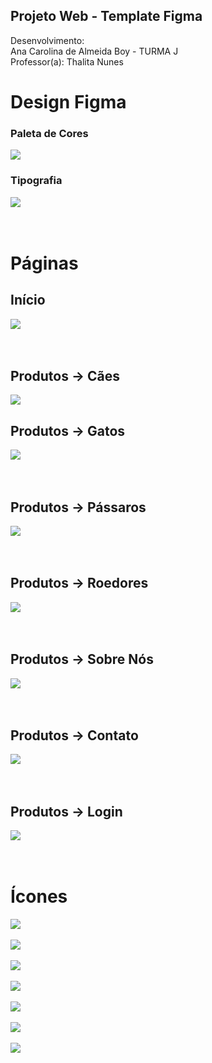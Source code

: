 ## Projeto Web - Template Figma

Desenvolvimento:<br>
Ana Carolina de Almeida Boy - TURMA J
<br>Professor(a): Thalita Nunes



# Design Figma
### Paleta de Cores


<img src="imagens/cores.png">

### Tipografia
<img src="fontes.png">
<br><br><br>



# Páginas
<h2> Início</h2>
<img src="imagens/inicio.png">
<br><br><br>

<h2> Produtos -> Cães</h2>
<img src="imagens/caes.png">

<h2> Produtos -> Gatos</h2>
<img src="imagens/gatos.png">
<br><br><br>

<h2> Produtos -> Pássaros</h2>
<img src="imagens/passaros.png">
<br><br><br>

<h2> Produtos -> Roedores</h2>
<img src="imagens/roedores.png">
<br><br><br>

<h2> Produtos -> Sobre Nós</h2>
<img src="imagens/sobre.png">
<br><br><br>

<h2> Produtos -> Contato</h2>
<img src="imagens/contato.png">
<br><br><br>

<h2> Produtos -> Login</h2>
<img src="imagens/login.png">
<br><br><br>

# Ícones
<img src="icones/icon-back.png">
<br><br>
<img src="icones/icon-bag.png">
<br><br>
<img src="icones/icon-user.png">
<br><br>
<img src="icones/icon-maps.png">
<br><br>
<img src="icones/icon-phone.png">
<br><br>
<img src="icones/icon-email.png">
<br><br>
<img src="icones/icon-down.png">
<br><br>
